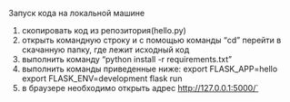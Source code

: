 Запуск кода на локальной машине
1) скопировать код из репозитория(hello.py)
2) открыть командную строку и с помощью команды “cd” перейти в скачанную папку, где лежит исходный код
3) выполнить команду “python install -r requirements.txt”
4) выполнить команды приведенные ниже:
export FLASK_APP=hello
export FLASK_ENV=development
flask run
5) в браузере необходимо открыть адрес http://127.0.0.1:5000/`